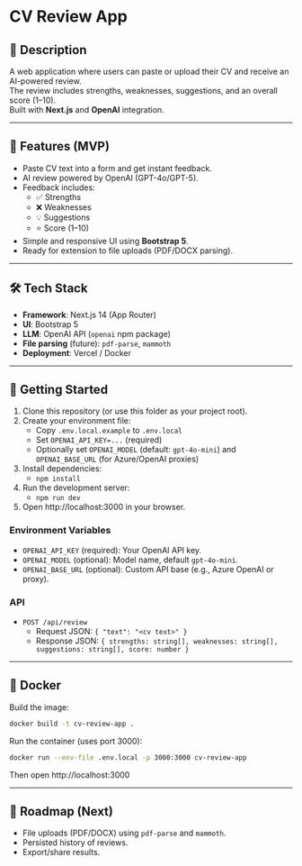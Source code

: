 # CV Review App

## 📌 Description
A web application where users can paste or upload their CV and receive an AI-powered review.  
The review includes strengths, weaknesses, suggestions, and an overall score (1–10).  
Built with **Next.js** and **OpenAI** integration.

---

## 🚀 Features (MVP)
- Paste CV text into a form and get instant feedback.
- AI review powered by OpenAI (GPT-4o/GPT-5).
- Feedback includes:
  - ✅ Strengths
  - ❌ Weaknesses
  - 💡 Suggestions
  - ⭐ Score (1–10)
- Simple and responsive UI using **Bootstrap 5**.
- Ready for extension to file uploads (PDF/DOCX parsing).

---

## 🛠️ Tech Stack
- **Framework**: Next.js 14 (App Router)
- **UI**: Bootstrap 5
- **LLM**: OpenAI API (`openai` npm package)
- **File parsing** (future): `pdf-parse`, `mammoth`
- **Deployment**: Vercel / Docker

---

## 🧩 Getting Started

1. Clone this repository (or use this folder as your project root).
2. Create your environment file:
   - Copy `.env.local.example` to `.env.local`
   - Set `OPENAI_API_KEY=...` (required)
   - Optionally set `OPENAI_MODEL` (default: `gpt-4o-mini`) and `OPENAI_BASE_URL` (for Azure/OpenAI proxies)
3. Install dependencies:
   - `npm install`
4. Run the development server:
   - `npm run dev`
5. Open http://localhost:3000 in your browser.

### Environment Variables
- `OPENAI_API_KEY` (required): Your OpenAI API key.
- `OPENAI_MODEL` (optional): Model name, default `gpt-4o-mini`.
- `OPENAI_BASE_URL` (optional): Custom API base (e.g., Azure OpenAI or proxy).

### API
- `POST /api/review`
  - Request JSON: `{ "text": "<cv text>" }`
  - Response JSON: `{ strengths: string[], weaknesses: string[], suggestions: string[], score: number }`

---

## 🐳 Docker

Build the image:

```bash
docker build -t cv-review-app .
```

Run the container (uses port 3000):

```bash
docker run --env-file .env.local -p 3000:3000 cv-review-app
```

Then open http://localhost:3000

---

## 🧭 Roadmap (Next)
- File uploads (PDF/DOCX) using `pdf-parse` and `mammoth`.
- Persisted history of reviews.
- Export/share results.